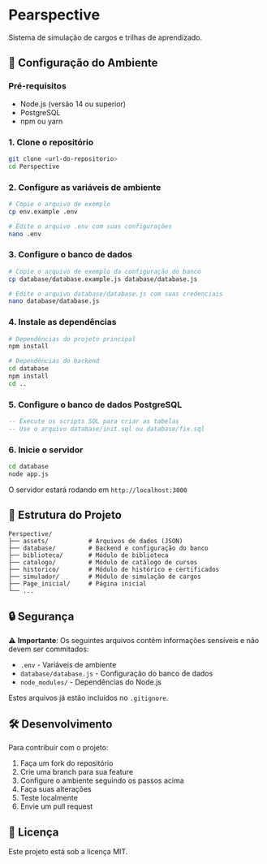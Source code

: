 # Pearspective

Sistema de simulação de cargos e trilhas de aprendizado.

## 🚀 Configuração do Ambiente

### Pré-requisitos
- Node.js (versão 14 ou superior)
- PostgreSQL
- npm ou yarn

### 1. Clone o repositório
```bash
git clone <url-do-repositorio>
cd Perspective
```

### 2. Configure as variáveis de ambiente
```bash
# Copie o arquivo de exemplo
cp env.example .env

# Edite o arquivo .env com suas configurações
nano .env
```

### 3. Configure o banco de dados
```bash
# Copie o arquivo de exemplo da configuração do banco
cp database/database.example.js database/database.js

# Edite o arquivo database/database.js com suas credenciais
nano database/database.js
```

### 4. Instale as dependências
```bash
# Dependências do projeto principal
npm install

# Dependências do backend
cd database
npm install
cd ..
```

### 5. Configure o banco de dados PostgreSQL
```sql
-- Execute os scripts SQL para criar as tabelas
-- Use o arquivo database/init.sql ou database/fix.sql
```

### 6. Inicie o servidor
```bash
cd database
node app.js
```

O servidor estará rodando em `http://localhost:3000`

## 📁 Estrutura do Projeto

```
Perspective/
├── assets/           # Arquivos de dados (JSON)
├── database/         # Backend e configuração do banco
├── biblioteca/       # Módulo de biblioteca
├── catalogo/         # Módulo de catálogo de cursos
├── historico/        # Módulo de histórico e certificados
├── simulador/        # Módulo de simulação de cargos
├── Page_inicial/     # Página inicial
└── ...
```

## 🔒 Segurança

⚠️ **Importante**: Os seguintes arquivos contêm informações sensíveis e não devem ser commitados:

- `.env` - Variáveis de ambiente
- `database/database.js` - Configuração do banco de dados
- `node_modules/` - Dependências do Node.js

Estes arquivos já estão incluídos no `.gitignore`.

## 🛠️ Desenvolvimento

Para contribuir com o projeto:

1. Faça um fork do repositório
2. Crie uma branch para sua feature
3. Configure o ambiente seguindo os passos acima
4. Faça suas alterações
5. Teste localmente
6. Envie um pull request

## 📝 Licença

Este projeto está sob a licença MIT.